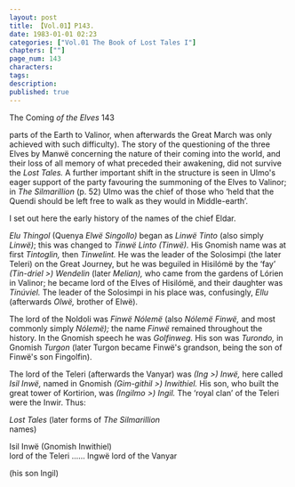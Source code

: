 ```yaml
---
layout: post
title: 【Vol.01】P143.
date: 1983-01-01 02:23
categories: ["Vol.01 The Book of Lost Tales I"]
chapters: [""]
page_num: 143
characters: 
tags: 
description: 
published: true
---
```


<p style="text-indent: 0;">
The Coming <I>of the Elves </I>143
</p>

parts of the Earth to Valinor, when afterwards the Great March was only achieved with such difficulty). The story of the questioning of the three Elves by Manwë concerning the nature of their coming into the world, and their loss of all memory of what preceded their awakening, did not survive the <I>Lost Tales. </I>A further important shift in the structure is seen in Ulmo's eager support of the party favouring the summoning of the Elves to Valinor; in <I>The Silmarillion </I>(p. 52) Ulmo was the chief of those who ‘held that the Quendi should be left free to walk as they would in Middle-earth’.

I set out here the early history of the names of the chief Eldar.

<I>Elu Thingol </I>(Quenya <I>Elwë Singollo) </I>began as <I>Linwë Tinto </I>(also simply <I>Linwë)</I>; this was changed to <I>Tinwë Linto (Tinwë). </I>His Gnomish name was at first <I>Tintoglin, </I>then <I>Tinwelint. </I>He was the leader of the Solosimpi (the later Teleri) on the Great Journey, but he was beguiled in Hisilómë by the ‘fay’ <I>(Tin-driel >) Wendelin </I>(later <I>Melian), </I>who came from the gardens of Lórien in Valinor; he became lord of the Elves of Hisilómë, and their daughter was <I>Tinúviel. </I>The leader of the Solosimpi in his place was, confusingly, <I>Ellu </I>(afterwards <I>Olwë, </I>brother of Elwë).

The lord of the Noldoli was <I>Finwë Nólemë </I>(also <I>Nólemë Finwë, </I>and most commonly simply <I>Nólemë); </I>the name <I>Finwë </I>remained throughout the history. In the Gnomish speech he was <I>Golfinweg. </I>His son was <I>Turondo, </I>in Gnomish <I>Turgon </I>(later Turgon became Finwë's grandson, being the son of Finwë's son Fingolfin).

The lord of the Teleri (afterwards the Vanyar) was <I>(Ing >) Inwë, </I>here called <I>Isil Inwë, </I>named in Gnomish <I>(Gim-githil >) Inwithiel. </I>His son, who built the great tower of Kortirion, was <I>(Ingilmo >) Ingil. </I>The ‘royal clan’ of the Teleri were the Inwir. Thus:

<I>Lost Tales </I>(later forms of <I>The Silmarillion<BR></I>names)

Isil Inwë (Gnomish Inwithiel)<BR>lord of the Teleri     ......   Ingwë lord of the Vanyar

(his son Ingil)

